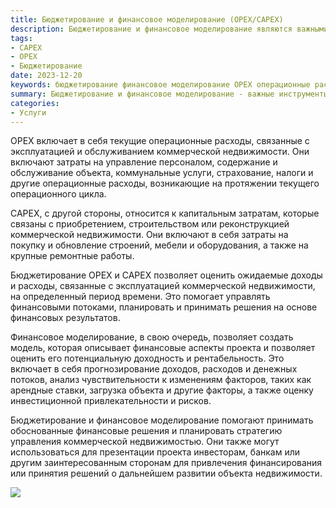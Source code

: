 ```yaml
---
title: Бюджетирование и финансовое моделирование (OPEX/CAPEX)
description: Бюджетирование и финансовое моделирование являются важными инструментами в управлении коммерческой недвижимостью и позволяют оценить финансовые аспекты проекта, включая операционные расходы (OPEX) и капитальные затраты (CAPEX).
tags:
- CAPEX
- OPEX
- Бюджетирование
date: 2023-12-20
keywords: бюджетирование финансовое моделирование OPEX операционные расходы CAPEX капитальные затраты доходы расходы доходность проекта
summary: Бюджетирование и финансовое моделирование - важные инструменты управления коммерческой недвижимостью. OPEX - текущие операционные расходы, CAPEX - капитальные затраты на приобретение или строительство. Бюджетирование помогает планировать доходы и расходы, а моделирование оценивает потенциальную доходность проекта.
categories:
- Услуги
---
```


OPEX включает в себя текущие операционные расходы, связанные с эксплуатацией и обслуживанием коммерческой недвижимости. Они включают затраты на управление персоналом, содержание и обслуживание объекта, коммунальные услуги, страхование, налоги и другие операционные расходы, возникающие на протяжении текущего операционного цикла.

CAPEX, с другой стороны, относится к капитальным затратам, которые связаны с приобретением, строительством или реконструкцией коммерческой недвижимости. Они включают в себя затраты на покупку и обновление строений, мебели и оборудования, а также на крупные ремонтные работы.

Бюджетирование OPEX и CAPEX позволяет оценить ожидаемые доходы и расходы, связанные с эксплуатацией коммерческой недвижимости, на определенный период времени. Это помогает управлять финансовыми потоками, планировать и принимать решения на основе финансовых результатов.

Финансовое моделирование, в свою очередь, позволяет создать модель, которая описывает финансовые аспекты проекта и позволяет оценить его потенциальную доходность и рентабельность. Это включает в себя прогнозирование доходов, расходов и денежных потоков, анализ чувствительности к изменениям факторов, таких как арендные ставки, загрузка объекта и другие факторы, а также оценку инвестиционной привлекательности и рисков.

Бюджетирование и финансовое моделирование помогают принимать обоснованные финансовые решения и планировать стратегию управления коммерческой недвижимостью. Они также могут использоваться для презентации проекта инвесторам, банкам или другим заинтересованным сторонам для привлечения финансирования или принятия решений о дальнейшем развитии объекта недвижимости.

![](https://dedov.ws/wp-content/uploads/2023/07/2023-07-13-13.27.48.jpg)